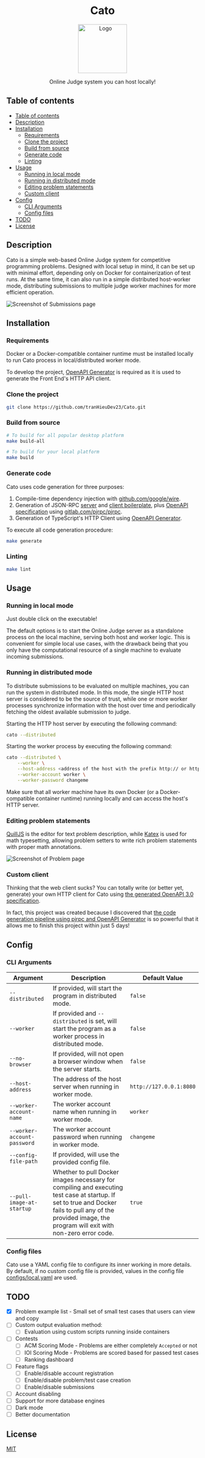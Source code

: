 <h1 align="center">Cato</h1>
<p align="center">
    <img src="docs/logo-no-background.svg" alt="Logo" height="128" width="128"/>
</p>
<p align="center">
    Online Judge system you can host locally!
</p>

<a name="table-of-contents"></a>

## Table of contents

-   [Table of contents](#table-of-contents)
-   [Description](#description)
-   [Installation](#installation)
    -   [Requirements](#requirements)
    -   [Clone the project](#clone-the-project)
    -   [Build from source](#build-from-source)
    -   [Generate code](#generate-code)
    -   [Linting](#linting)
-   [Usage](#usage)
    -   [Running in local mode](#running-in-local-mode)
    -   [Running in distributed mode](#running-in-distributed-mode)
    -   [Editing problem statements](#editing-problem-statements)
    -   [Custom client](#custom-client)
-   [Config](#config)
    -   [CLI Arguments](#cli-arguments)
    -   [Config files](#config-files)
-   [TODO](#todo)
-   [License](#license)

<a name="description"></a>

## Description

Cato is a simple web-based Online Judge system for competitive programming problems. Designed with local setup in mind, it can be set up with minimal effort, depending only on Docker for containerization of test runs. At the same time, it can also run in a simple distributed host-worker mode, distributing submissions to multiple judge worker machines for more efficient operation.

<img src="docs/screenshot-submissions-page.png" alt="Screenshot of Submissions page" />

<a name="installation"></a>

## Installation

<a name="requirements"></a>

### Requirements

Docker or a Docker-compatible container runtime must be installed locally to run Cato process in local/distributed worker mode.

To develop the project, [OpenAPI Generator](https://github.com/OpenAPITools/openapi-generator) is required as it is used to generate the Front End's HTTP API client.

### Clone the project

```bash
git clone https://github.com/tranHieuDev23/Cato.git
```

### Build from source

```bash
# To build for all popular desktop platform
make build-all

# To build for your local platform
make build
```

### Generate code

Cato uses code generation for three purposes:

1. Compile-time dependency injection with [github.com/google/wire](https://github.com/google/wire).
2. Generation of JSON-RPC [server](/internal/handlers/http/rpc/rpcserver/) and [client boilerplate](/internal/handlers/http/rpc/rpcclient/), plus [OpenAPI specification](/api/swagger.json) using [gitlab.com/pjrpc/pjrpc](https://gitlab.com/pjrpc/pjrpc).
3. Generation of TypeScript's HTTP Client using [OpenAPI Generator](https://github.com/OpenAPITools/openapi-generator).

To execute all code generation procedure:

```bash
make generate
```

### Linting

```bash
make lint
```

<a name="usage"></a>

## Usage

### Running in local mode

Just double click on the executable!

The default options is to start the Online Judge server as a standalone process on the local machine, serving both host and worker logic. This is convenient for simple local use cases, with the drawback being that you only have the computational resource of a single machine to evaluate incoming submissions.

### Running in distributed mode

To distribute submissions to be evaluated on multiple machines, you can run the system in distributed mode. In this mode, the single HTTP host server is considered to be the source of trust, while one or more worker processes synchronize information with the host over time and periodically fetching the oldest available submission to judge.

Starting the HTTP host server by executing the following command:

```bash
cato --distributed
```

Starting the worker process by executing the following command:

```bash
cato --distributed \
    --worker \
    --host-address <address of the host with the prefix http:// or https://> \
    --worker-account worker \
    --worker-password changeme
```

Make sure that all worker machine have its own Docker (or a Docker-compatible container runtime) running locally and can access the host's HTTP server.

### Editing problem statements

[QuillJS](https://quilljs.com/) is the editor for text problem description, while [Katex](https://katex.org/) is used for math typesetting, allowing problem setters to write rich problem statements with proper math annotations.

<img src="docs/screenshot-problem-page.png" alt="Screenshot of Problem page" />

### Custom client

Thinking that the web client sucks? You can totally write (or better yet, generate) your own HTTP client for Cato using [the generated OpenAPI 3.0 specification](/api/swagger.json).

In fact, this project was created because I discovered that [the code generation pipeline using pjrpc and OpenAPI Generator](#generate-code) is so powerful that it allows me to finish this project within just 5 days!

<a name="config"></a>

## Config

### CLI Arguments

| Argument                    | Description                                                                                                                                                                                                  | Default Value           |
| --------------------------- | ------------------------------------------------------------------------------------------------------------------------------------------------------------------------------------------------------------ | ----------------------- |
| `--distributed`             | If provided, will start the program in distributed mode.                                                                                                                                                     | `false`                 |
| `--worker`                  | If provided and `--distributed` is set, will start the program as a worker process in distributed mode.                                                                                                      | `false`                 |
| `--no-browser`              | If provided, will not open a browser window when the server starts.                                                                                                                                          | `false`                 |
| `--host-address`            | The address of the host server when running in worker mode.                                                                                                                                                  | `http://127.0.0.1:8080` |
| `--worker-account-name`     | The worker account name when running in worker mode.                                                                                                                                                         | `worker`                |
| `--worker-account-password` | The worker account password when running in worker mode.                                                                                                                                                     | `changeme`              |
| `--config-file-path`        | If provided, will use the provided config file.                                                                                                                                                              |                         |
| `--pull-image-at-startup`   | Whether to pull Docker images necessary for compiling and executing test case at startup. If set to true and Docker fails to pull any of the provided image, the program will exit with non-zero error code. | `true`                  |

### Config files

Cato use a YAML config file to configure its inner working in more details. By default, if no custom config file is provided, values in the config file [configs/local.yaml](configs/local.yaml) are used.

<a name="Todo"></a>

## TODO

-   [x] Problem example list - Small set of small test cases that users can view and copy
-   [ ] Custom output evaluation method:
    -   [ ] Evaluation using custom scripts running inside containers
-   [ ] Contests
    -   [ ] ACM Scoring Mode - Problems are either completely `Accepted` or not
    -   [ ] IOI Scoring Mode - Problems are scored based for passed test cases
    -   [ ] Ranking dashboard
-   [ ] Feature flags
    -   [ ] Enable/disable account registration
    -   [ ] Enable/disable problem/test case creation
    -   [ ] Enable/disable submissions
-   [ ] Account disabling
-   [ ] Support for more database engines
-   [ ] Dark mode
-   [ ] Better documentation

<a name="licence"></a>

## License

[MIT](https://choosealicense.com/licenses/mit/)
